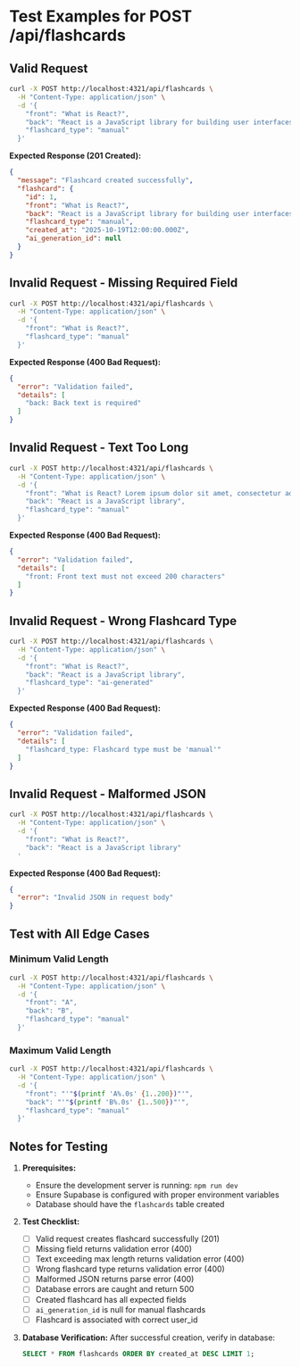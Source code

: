  # Test Examples for POST /api/flashcards

## Valid Request
```bash
curl -X POST http://localhost:4321/api/flashcards \
  -H "Content-Type: application/json" \
  -d '{
    "front": "What is React?",
    "back": "React is a JavaScript library for building user interfaces",
    "flashcard_type": "manual"
  }'
```

**Expected Response (201 Created):**
```json
{
  "message": "Flashcard created successfully",
  "flashcard": {
    "id": 1,
    "front": "What is React?",
    "back": "React is a JavaScript library for building user interfaces",
    "flashcard_type": "manual",
    "created_at": "2025-10-19T12:00:00.000Z",
    "ai_generation_id": null
  }
}
```

## Invalid Request - Missing Required Field
```bash
curl -X POST http://localhost:4321/api/flashcards \
  -H "Content-Type: application/json" \
  -d '{
    "front": "What is React?",
    "flashcard_type": "manual"
  }'
```

**Expected Response (400 Bad Request):**
```json
{
  "error": "Validation failed",
  "details": [
    "back: Back text is required"
  ]
}
```

## Invalid Request - Text Too Long
```bash
curl -X POST http://localhost:4321/api/flashcards \
  -H "Content-Type: application/json" \
  -d '{
    "front": "What is React? Lorem ipsum dolor sit amet, consectetur adipiscing elit. Sed do eiusmod tempor incididunt ut labore et dolore magna aliqua. Ut enim ad minim veniam, quis nostrud exercitation ullamco laboris nisi ut aliquip ex ea commodo consequat.",
    "back": "React is a JavaScript library",
    "flashcard_type": "manual"
  }'
```

**Expected Response (400 Bad Request):**
```json
{
  "error": "Validation failed",
  "details": [
    "front: Front text must not exceed 200 characters"
  ]
}
```

## Invalid Request - Wrong Flashcard Type
```bash
curl -X POST http://localhost:4321/api/flashcards \
  -H "Content-Type: application/json" \
  -d '{
    "front": "What is React?",
    "back": "React is a JavaScript library",
    "flashcard_type": "ai-generated"
  }'
```

**Expected Response (400 Bad Request):**
```json
{
  "error": "Validation failed",
  "details": [
    "flashcard_type: Flashcard type must be 'manual'"
  ]
}
```

## Invalid Request - Malformed JSON
```bash
curl -X POST http://localhost:4321/api/flashcards \
  -H "Content-Type: application/json" \
  -d '{
    "front": "What is React?",
    "back": "React is a JavaScript library"
  '
```

**Expected Response (400 Bad Request):**
```json
{
  "error": "Invalid JSON in request body"
}
```

## Test with All Edge Cases

### Minimum Valid Length
```bash
curl -X POST http://localhost:4321/api/flashcards \
  -H "Content-Type: application/json" \
  -d '{
    "front": "A",
    "back": "B",
    "flashcard_type": "manual"
  }'
```

### Maximum Valid Length
```bash
curl -X POST http://localhost:4321/api/flashcards \
  -H "Content-Type: application/json" \
  -d '{
    "front": "'"$(printf 'A%.0s' {1..200})"'",
    "back": "'"$(printf 'B%.0s' {1..500})"'",
    "flashcard_type": "manual"
  }'
```

## Notes for Testing

1. **Prerequisites:**
   - Ensure the development server is running: `npm run dev`
   - Ensure Supabase is configured with proper environment variables
   - Database should have the `flashcards` table created

2. **Test Checklist:**
   - [ ] Valid request creates flashcard successfully (201)
   - [ ] Missing field returns validation error (400)
   - [ ] Text exceeding max length returns validation error (400)
   - [ ] Wrong flashcard type returns validation error (400)
   - [ ] Malformed JSON returns parse error (400)
   - [ ] Database errors are caught and return 500
   - [ ] Created flashcard has all expected fields
   - [ ] `ai_generation_id` is null for manual flashcards
   - [ ] Flashcard is associated with correct user_id

3. **Database Verification:**
   After successful creation, verify in database:
   ```sql
   SELECT * FROM flashcards ORDER BY created_at DESC LIMIT 1;
   ```

